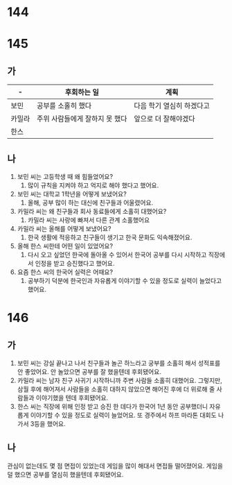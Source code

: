 # 144
# 145
## 가
| -   | 후회하는 일            | 계획             |
| --- | ----------------- | -------------- |
| 보민  | 공부를 소홀히 했다        | 다음 학기 열심히 하겠다고 |
| 카밀라 | 주위 사람들에게 잘하지 못 했다 | 앞으로 더 잘해야겠다    |
| 한스  |                   |                |
## 나
1. 보민 씨는 고등학생 때 왜 힘들었어요?
	1. 많이 규칙을 지켜야 하고 억지로 해야 했다고 했어요.
2. 보민 씨는 대학교 1학년을 어떻게 보냈어요? 
	1. 올해, 공부 많이 하는 대신에 친구들과 어울렸어요.
3. 카밀라 씨는 왜 친구들과 회사 동료들에게 소홀히 대했어요? 
	1. 카밀라 씨는 사랑에 빠져서 다른 관계 소홀했어요
4. 카밀라 씨는 올해를 어떻게 보냈어요? 
	1. 한국 생활에 적응하고 친구들이 생기고 한국 문화도 익속해졌어요.
5. 올해 한스 씨한테 어떤 일이 있었어요? 
	1. 다시 오고 싶었던 한국에 돌아올 수 있어서 한국어 공부를 다시 시작하고 직장에서 인정을 받고 승진했다고 했어요.
6. 요즘 한스 씨의 한국어 실력은 어때요? 
	1. 공부하기 덕분에 한국인과 자유롭게 이야기할 수 있을 정도로 실력이 늘었다고 했어요.
# 146
## 가
1. 보민 씨는 강실 끝나고 나서 친구들과 놀곤 하느라고 궁부를 소홀히 해서 성적표를 안 좋았어요. 안 놀았으면 공부를 잘 했을텐데 후회됐어요.
2. 카밀라 씨는 남자 친구 사귀기 시작하니까 주변 사람들 소홀히 대했어요. 그렇지만, 삼월 후에 해어져서 사람들을 소홀히 대하지 않았으면 해어진 후에 더 위로해 줄 사람들과 이야기했을 텐데 후회됐어요.
3. 한스 씨는 직장에 위해 인정 받고 승진 한 데다가 한국어 1년 동안 공부했더니 자유롭게 이야기할 수 있을 정도로 실력이 늘었어요. 또 경주에서 하프 마라톤 대회도 나가서 3등을 했어요.
## 나
관심이 없는데도 몇 점 면접이 있었는데 게임을 많이 해대서 면접들 떨어졌어요. 게임을 덜 했으면 공부를 열심히 했을텐데 후회됐어요.